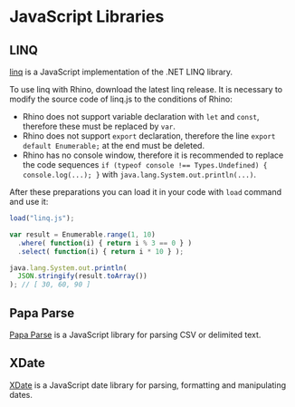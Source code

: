# JavaScript Libraries

## LINQ

[linq](https://github.com/mihaifm/linq) is a JavaScript implementation of the .NET LINQ library.

To use linq with Rhino, download the latest linq release. It is necessary to modify the source code of linq.js to the conditions of Rhino:

* Rhino does not support variable declaration with `let` and `const`, therefore these must be replaced by `var`.
* Rhino does not support `export` declaration, therefore the line `export default Enumerable;` at the end must be deleted.
* Rhino has no console window, therefore it is recommended to replace the code sequences `if (typeof console !== Types.Undefined) { console.log(...); }` with `java.lang.System.out.println(...)`.

After these preparations you can load it in your code with `load` command and use it:

```js
load("linq.js");

var result = Enumerable.range(1, 10)
  .where( function(i) { return i % 3 == 0 } )
  .select( function(i) { return i * 10 } );

java.lang.System.out.println(
  JSON.stringify(result.toArray())
); // [ 30, 60, 90 ]
```

## Papa Parse

[Papa Parse](https://github.com/mholt/PapaParse) is a JavaScript library for parsing CSV or delimited text.

## XDate

[XDate](https://github.com/arshaw/xdate) is a JavaScript date library for parsing, formatting and manipulating dates.
